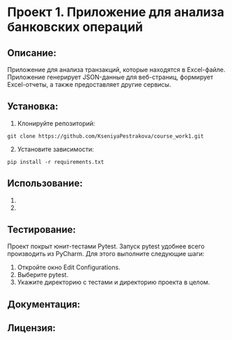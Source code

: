 # Проект 1. Приложение для анализа банковских операций

## Описание:

Приложение для анализа транзакций, которые находятся в Excel-файле. Приложение генерирует JSON-данные для
веб-страниц, формирует Excel-отчеты, а также предоставляет другие сервисы.

## Установка:

1. Клонируйте репозиторий:

```
git clone https://github.com/KseniyaPestrakova/course_work1.git
```

2. Установите зависимости:

```
pip install -r requirements.txt
```

## Использование:

1.
2.

## Тестирование:

Проект покрыт юнит-тестами Pytest. Запуск pytest удобнее всего производить из PyCharm. Для этого выполните следующие
шаги:

1. Откройте окно Edit Configurations.
2. Выберите pytest.
3. Укажите директорию с тестами и директорию проекта в целом.


## Документация:
## Лицензия:


